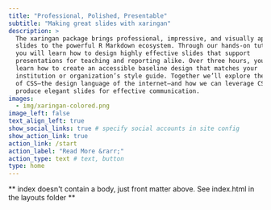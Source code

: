 ```yaml
---
title: "Professional, Polished, Presentable"
subtitle: "Making great slides with xaringan"
description: >
  The xaringan package brings professional, impressive, and visually appealing
  slides to the powerful R Markdown ecosystem. Through our hands-on tutorial,
  you will learn how to design highly effective slides that support
  presentations for teaching and reporting alike. Over three hours, you will
  learn how to create an accessible baseline design that matches your
  institution or organization’s style guide. Together we’ll explore the basics
  of CSS—the design language of the internet—and how we can leverage CSS to
  produce elegant slides for effective communication.
images:
  - img/xaringan-colored.png
image_left: false
text_align_left: true
show_social_links: true # specify social accounts in site config
show_action_link: true
action_link: /start
action_label: "Read More &rarr;"
action_type: text # text, button
type: home
---
```


** index doesn't contain a body, just front matter above.
See index.html in the layouts folder **
